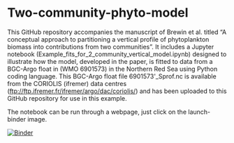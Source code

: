 # Two-community-phyto-model

This GitHub repository accompanies the manuscript of Brewin et al. titled “A conceptual approach to partitioning a vertical profile of phytoplankton biomass into contributions from two communities”. It includes a Jupyter notebook (Example_fits_for_2_community_vertical_model.ipynb) designed to illustrate how the model, developed in the paper, is fitted to data from a BGC-Argo float in (WMO 6901573) in the Northern Red Sea using Python coding language. This BGC-Argo float file 6901573'\_Sprof.nc is available from the CORIOLIS (ifremer) data centres (ftp://ftp.ifremer.fr/ifremer/argo/dac/coriolis/) and has been uploaded to this GitHub repository for use in this example.

The notebook can be run through a webpage, just click on the launch-binder image.

[![Binder](https://mybinder.org/badge_logo.svg)](https://mybinder.org/v2/gh/rjbrewin/Two-community-phyto-model/master)
